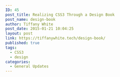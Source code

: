 ```yaml
---
ID: 45
post_title: Realizing CSS3 Through a Design Book
post_name: design-book
author: Tiffany White
post_date: 2015-01-21 10:04:25
layout: post
link: https://tiffanywhite.tech/design-book/
published: true
tags:
  - CSS3
  - design
categories:
  - General Updates
---
```

